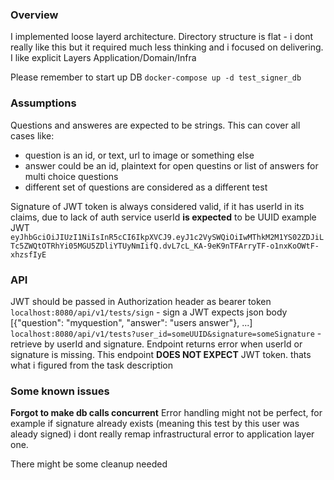 ### Overview
I implemented loose layerd architecture. Directory structure is flat - i dont really like this but it required much less thinking and i focused on delivering. I like explicit Layers Application/Domain/Infra

Please remember to start up DB `docker-compose up -d test_signer_db`

### Assumptions
Questions and answeres are expected to be strings. This can cover all cases like:
* question is an id, or text, url to image or something else
* answer could be an id, plaintext for open questins or list of answers for multi choice questions
* different set of questions are considered as a different test

Signature of JWT token is always considered valid, if it has userId in its claims, due to lack of auth service
userId **is expected** to be UUID
example JWT `eyJhbGciOiJIUzI1NiIsInR5cCI6IkpXVCJ9.eyJ1c2VySWQiOiIwMThkM2M1YS02ZDJiLTc5ZWQtOTRhYi05MGU5ZDliYTUyNmIifQ.dvL7cL_KA-9eK9nTFArryTF-o1nxKoOWtF-xhzsfIyE`


### API
JWT should be passed in Authorization header as bearer token
`localhost:8080/api/v1/tests/sign` - sign a JWT expects json body [{"question": "myquestion", "answer": "users answer"}, ...]
`localhost:8080/api/v1/tests?user_id=someUUID&signature=someSignature` - retrieve by userId and signature. Endpoint returns error when userId or signature is missing. This endpoint **DOES NOT EXPECT** JWT token. thats what i figured from the task description

### Some known issues
**Forgot to make db calls concurrent**
Error handling might not be perfect, for example if signature already exists (meaning this test by this user was aleady signed) i dont really remap infrastructural error to application layer one.

There might be some cleanup needed



